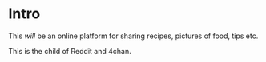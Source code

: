# Intro

This *will* be an online platform for sharing recipes, pictures of food, tips etc. 

This is the child of Reddit and 4chan. 